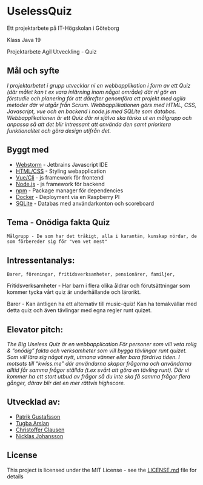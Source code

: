 # UselessQuiz

Ett projektarbete på IT-Högskolan i Göteborg

Klass Java 19

Projektarbete Agil Utveckling - Quiz

## Mål och syfte

*I projektarbetet i grupp utvecklar ni en webbapplikation i form av ett Quiz (där målet kan t ex vara
inlärning inom något område) där ni gör en förstudie och planering för att därefter genomföra ett
projekt med agila metoder där vi utgår från Scrum. Webbapplikationen görs med HTML, CSS,
Javascript, vue och en backend i node.js med SQLite som databas. Webbapplikationen är ett Quiz där
ni själva ska tänka ut en målgrupp och anpassa så att det blir intressant att använda den samt
prioritera funktionalitet och göra design utifrån det.*

## Byggt med
* [Webstorm](https://www.jetbrains.com/webstorm/) - Jetbrains Javascript IDE
* [HTML/CSS](https://www.w3schools.com/html/html_css.asp) - Styling webapplication
* [Vue/Cli](https://cli.vuejs.org/) -  js framework för frontend
* [Node.js](https://nodejs.org/en/) - js framework för backend
* [npm](https://www.npmjs.com/) -  Package manager för dependencies
* [Docker](https://docs.docker.com/) - Deployment via en Raspberry PI
* [SQLite](https://www.sqlite.org/index.html) - Databas med användarkonton och scoreboard

## Tema - Onödiga fakta Quiz

```
Målgrupp - De som har det tråkigt, alla i karantän, kunskap nördar, de som förbereder sig för "vem vet mest"
```

## Intressentanalys:

```
Barer, föreningar, fritidsverksamheter, pensionärer, familjer, 
```
Fritidsverksamheter - Har barn i flera olika åldrar och förutsättningar som kommer tycka vårt quiz är underhållande och lärorikt.

Barer - Kan äntligen ha ett alternativ till music-quiz! Kan ha temakvällar med detta quiz och även tävlingar med egna regler runt quizet.

## Elevator pitch:

*The Big Useless Quiz är en webbapplication 
För personer som vill veta rolig & “onödig” fakta och verksamheter som vill bygga tävlingar runt quizet.
Som vill lära sig något nytt, utmana vänner eller bara fördriva tiden.
I motsats till “kwiss.me” där användarna skapar frågorna och användarna alltid får samma frågor ställda (t.ex svårt att göra en tävling runt).
Där vi kommer ha ett stort utbud av frågor så du inte ska få samma frågor flera gånger, därav blir det en mer rättvis highscore.*

## Utvecklad av:

* [Patrik Gustafsson](https://github.com/PG-87)
* [Tugba Arslan](https://github.com/bentgb)
* [Christoffer Clausen](https://github.com/ChristofferClausen)
* [Nicklas Johansson](https://github.com/NJKongelf)

## License

This project is licensed under the MIT License - see the [LICENSE.md](LICENSE.md) file for details
